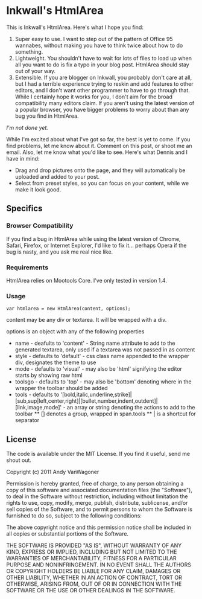 # Inkwall's HtmlArea

This is Inkwall's HtmlArea. Here's what I hope you find:

1. Super easy to use. I want to step out of the pattern of Office 95 wannabes, without making you have to think twice about how to do something.
2. Lightweight. You shouldn't have to wait for lots of files to load up when all you want to do is fix a typo in your blog post. HtmlArea should stay out of your way.
3. Extensible. If you are blogger on Inkwall, you probably don't care at all, but I had a terrible experience trying to reskin and add features to other editors, and I don't want other programmer to have to go through that.
While I certainly hope it works for you, I don't aim for the broad compatibility many editors claim. If you aren't using the latest version of a popular browser, you have bigger problems to worry about than any bug you find in HtmlArea.

*I'm not done yet.*

While I'm excited about what I've got so far, the best is yet to come. If you find problems, let me know about it. Comment on this post, or shoot me an email. Also, let me know what you'd like to see. Here's what Dennis and I have in mind:

* Drag and drop pictures onto the page, and they will automatically be uploaded and added to your post.
* Select from preset styles, so you can focus on your content, while we make it look good.


## Specifics

### Browser Compatibility

If you find a bug in HtmlArea while using the latest version of Chrome, Safari, Firefox, or Internet Explorer, I'd like to fix it... perhaps Opera if the bug is nasty, and you ask me real nice like.


### Requirements

HtmlArea relies on Mootools Core. I've only tested in version 1.4.


### Usage

	var htmlarea = new HtmlArea(content, options);

content may be any div or textarea. It will be wrapped with a div.

options is an object with any of the following properties
* name - deafults to 'content' - String name attribute to add to the generated textarea, only used if a textarea was not passed in as content
* style - defaults to 'default' - css class name appended to the wrapper div, designates the theme to use
* mode - defaults to 'visual' - may also be 'html' signifying the editor starts by showing raw html
* toolsgo - defaults to 'top' - may also be 'bottom' denoting where in the wrapper the toolbar should be added
* tools - defaults to '[bold,italic,underline,strike]|[sub,sup|left,center,right]|[bullet,number,indent,outdent]|[link,image,mode]' - an array or string denoting the actions to add to the toolbar
** [] denotes a group, wrapped in span.tools
** | is a shortcut for separator


## License

The code is available under the MIT License. If you find it useful, send me shout out.

Copyright (c) 2011 Andy VanWagoner

Permission is hereby granted, free of charge, to any person obtaining a copy of this software and associated documentation files (the "Software"), to deal in the Software without restriction, including without limitation the rights to use, copy, modify, merge, publish, distribute, sublicense, and/or sell copies of the Software, and to permit persons to whom the Software is furnished to do so, subject to the following conditions:

The above copyright notice and this permission notice shall be included in all copies or substantial portions of the Software.

THE SOFTWARE IS PROVIDED "AS IS", WITHOUT WARRANTY OF ANY KIND, EXPRESS OR IMPLIED, INCLUDING BUT NOT LIMITED TO THE WARRANTIES OF MERCHANTABILITY, FITNESS FOR A PARTICULAR PURPOSE AND NONINFRINGEMENT. IN NO EVENT SHALL THE AUTHORS OR COPYRIGHT HOLDERS BE LIABLE FOR ANY CLAIM, DAMAGES OR OTHER LIABILITY, WHETHER IN AN ACTION OF CONTRACT, TORT OR OTHERWISE, ARISING FROM, OUT OF OR IN CONNECTION WITH THE SOFTWARE OR THE USE OR OTHER DEALINGS IN THE SOFTWARE.
